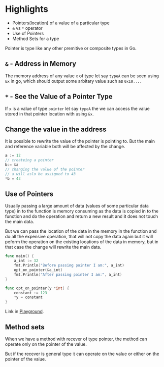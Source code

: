 # Highlights

- Pointers(location) of a value of a particular type
- `&` vs `*` operator
- Use of Pointers
- Method Sets for a type

Pointer is type like any other premitive or composite types in Go.

## `&` -  Address in Memory

The memory address of any value `x` of type let say `typeA` can be seen using `&x` in go, which should output some arbitary value such as `0x10...`.

## `*` - See the Value of a Pointer Type

If `x` is a value of type `pointer` let say `typeA` the we can access the value stored in that pointer location with using `&x`.

## Change the value in the address

It is possible to rewrite the value of the pointer is pointing to. But the main and reference variable both will be affected by the change.

```go
a := 12
// createing a pointer
b:= &a
// changing the value of the pointer
// a will aslo be assigned to 43
*b = 43
```

## Use of Pointers

Usually passing a large amount of data (values of some particular data type) in to the function is memory consuming as the data is copied in to the function and do the operation and return a new result and it does not touch the main data.

But we can pass the location of the data in the memory in the function and do all the expensive operation, that will not copy the data again but it will peform the operation on the existing locations of the data in memory, but in that case the change will rewrite the main data.

```go
func main() {
    a_int := 32
    fmt.Println("Before passing pointer I am:", a_int)
    opt_on_pointer(&a_int)
    fmt.Println("After passing pointer I am:", a_int)
}

func opt_on_pointer(y *int) {
    constant := 123
    *y = constant
}
```

Link in [Playground](https://play.golang.org/p/UB-Uo89Zbv9).

## Method sets

When we have a method with recever of type pointer, the method can operate only on the pointer of the value.

But if the recever is general type it can operate on the value or either on the pointer of the value.
